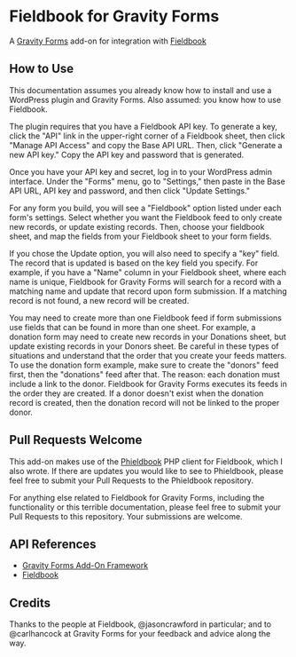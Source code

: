 # Fieldbook for Gravity Forms

A [Gravity Forms](http://www.gravityforms.com/) add-on for integration with [Fieldbook](http://fieldbook.com/)

## How to Use

This documentation assumes you already know how to install and use a WordPress plugin and Gravity Forms. Also assumed: you know how to use Fieldbook.

The plugin requires that you have a Fieldbook API key. To generate a key, click the "API" link in the upper-right corner of a Fieldbook sheet, then click "Manage API Access" and copy the Base API URL. Then, click "Generate a new API key." Copy the API key and password that is generated.

Once you have your API key and secret, log in to your WordPress admin interface. Under the "Forms" menu, go to "Settings," then paste in the Base API URL, API key and password, and then click "Update Settings."

For any form you build, you will see a "Fieldbook" option listed under each form's settings. Select whether you want the Fieldbook feed to only create new records, or update existing records. Then, choose your fieldbook sheet, and map the fields from your Fieldbook sheet to your form fields.

If you chose the Update option, you will also need to specify a "key" field. The record that is updated is based on the key field you specify. For example, if you have a "Name" column in your Fieldbook sheet, where each name is unique, Fieldbook for Gravity Forms will search for a record with a matching name and update that record upon form submission. If a matching record is not found, a new record will be created.

You may need to create more than one Fieldbook feed if form submissions use fields that can be found in more than one sheet. For example, a donation form may need to create new records in your Donations sheet, but update existing records in your Donors sheet. Be careful in these types of situations and understand that the order that you create your feeds matters. To use the donation form example, make sure to create the "donors" feed first, then the "donations" feed after that. The reason: each donation must include a link to the donor. Fieldbook for Gravity Forms executes its feeds in the order they are created. If a donor doesn't exist when the donation record is created, then the donation record will not be linked to the proper donor.

## Pull Requests Welcome

This add-on makes use of the [Phieldbook](https://github.com/Joeventures/phieldbook) PHP client for Fieldbook, which I also wrote. If there are updates you would like to see to Phieldbook, please feel free to submit your Pull Requests to the Phieldbook repository.

For anything else related to Fieldbook for Gravity Forms, including the functionality or this terrible documentation, please feel free to submit your Pull Requests to this repository. Your submissions are welcome.

## API References

* [Gravity Forms Add-On Framework](https://www.gravityhelp.com/documentation/category/add-on-framework/)
* [Fieldbook](https://github.com/fieldbook/api-docs)

## Credits

Thanks to the people at Fieldbook, @jasoncrawford in particular; and to @carlhancock at Gravity Forms for your feedback and advice along the way.